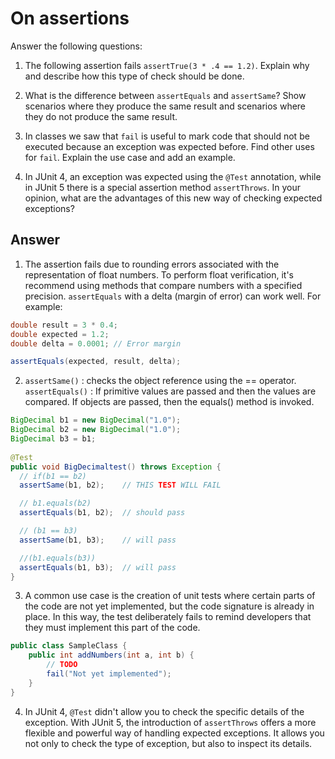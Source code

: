 # On assertions

Answer the following questions:

1. The following assertion fails `assertTrue(3 * .4 == 1.2)`. Explain why and describe how this type of check should be done.

2. What is the difference between `assertEquals` and `assertSame`? Show scenarios where they produce the same result and scenarios where they do not produce the same result.

3. In classes we saw that `fail` is useful to mark code that should not be executed because an exception was expected before. Find other uses for `fail`. Explain the use case and add an example.

4. In JUnit 4, an exception was expected using the `@Test` annotation, while in JUnit 5 there is a special assertion method `assertThrows`. In your opinion, what are the advantages of this new way of checking expected exceptions?

## Answer

1. The assertion fails due to rounding errors associated with the representation of float numbers. To perform float verification, it's recommend using methods that compare numbers with a specified precision. `assertEquals` with a delta (margin of error) can work well. For example:
```java
double result = 3 * 0.4;
double expected = 1.2;
double delta = 0.0001; // Error margin

assertEquals(expected, result, delta);
```

2. `assertSame()` : checks the object reference using the == operator.
`assertEquals()` : If primitive values are passed and then the values are compared. If objects are passed, then the equals() method is invoked.
```java
BigDecimal b1 = new BigDecimal("1.0");
BigDecimal b2 = new BigDecimal("1.0");
BigDecimal b3 = b1;
 
@Test
public void BigDecimaltest() throws Exception {
  // if(b1 == b2)
  assertSame(b1, b2);    // THIS TEST WILL FAIL

  // b1.equals(b2)
  assertEquals(b1, b2);  // should pass

  // (b1 == b3)
  assertSame(b1, b3);    // will pass

  //(b1.equals(b3))
  assertEquals(b1, b3);  // will pass
}
```

3. A common use case is the creation of unit tests where certain parts of the code are not yet implemented, but the code signature is already in place. In this way, the test deliberately fails to remind developers that they must implement this part of the code.
```java
public class SampleClass {
    public int addNumbers(int a, int b) {
        // TODO
        fail("Not yet implemented");
    }
}
```

4. In JUnit 4, `@Test` didn't allow you to check the specific details of the exception. With JUnit 5, the introduction of `assertThrows` offers a more flexible and powerful way of handling expected exceptions. It allows you not only to check the type of exception, but also to inspect its details.